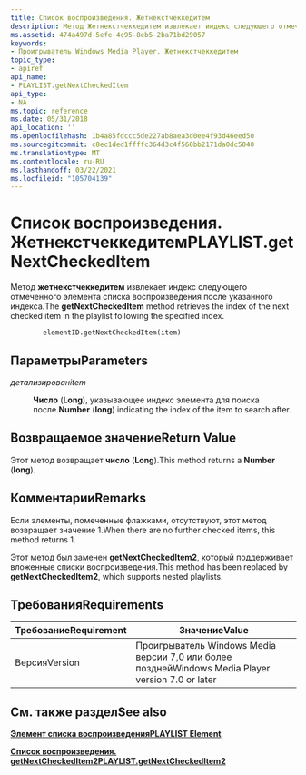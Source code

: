 ```yaml
---
title: Список воспроизведения. Жетнекстчеккедитем
description: Метод Жетнекстчеккедитем извлекает индекс следующего отмеченного элемента списка воспроизведения после указанного индекса.
ms.assetid: 474a497d-5efe-4c95-8eb5-2ba71bd29057
keywords:
- Проигрыватель Windows Media Player. Жетнекстчеккедитем
topic_type:
- apiref
api_name:
- PLAYLIST.getNextCheckedItem
api_type:
- NA
ms.topic: reference
ms.date: 05/31/2018
api_location: ''
ms.openlocfilehash: 1b4a85fdccc5de227ab8aea3d0ee4f93d46eed50
ms.sourcegitcommit: c8ec1ded1ffffc364d3c4f560bb2171da0dc5040
ms.translationtype: MT
ms.contentlocale: ru-RU
ms.lasthandoff: 03/22/2021
ms.locfileid: "105704139"
---
```

# <a name="playlistgetnextcheckeditem"></a><span data-ttu-id="3e673-104">Список воспроизведения. Жетнекстчеккедитем</span><span class="sxs-lookup"><span data-stu-id="3e673-104">PLAYLIST.getNextCheckedItem</span></span>

<span data-ttu-id="3e673-105">Метод **жетнекстчеккедитем** извлекает индекс следующего отмеченного элемента списка воспроизведения после указанного индекса.</span><span class="sxs-lookup"><span data-stu-id="3e673-105">The **getNextCheckedItem** method retrieves the index of the next checked item in the playlist following the specified index.</span></span>

``` syntax
        elementID.getNextCheckedItem(item)
```

## <a name="parameters"></a><span data-ttu-id="3e673-106">Параметры</span><span class="sxs-lookup"><span data-stu-id="3e673-106">Parameters</span></span>

<dl> <dt>

<span data-ttu-id="3e673-107"><span id="item"></span><span id="ITEM"></span>*детализирован*</span><span class="sxs-lookup"><span data-stu-id="3e673-107"><span id="item"></span><span id="ITEM"></span>*item*</span></span>
</dt> <dd>

<span data-ttu-id="3e673-108">**Число** (**Long**), указывающее индекс элемента для поиска после.</span><span class="sxs-lookup"><span data-stu-id="3e673-108">**Number** (**long**) indicating the index of the item to search after.</span></span>

</dd> </dl>

## <a name="return-value"></a><span data-ttu-id="3e673-109">Возвращаемое значение</span><span class="sxs-lookup"><span data-stu-id="3e673-109">Return Value</span></span>

<span data-ttu-id="3e673-110">Этот метод возвращает **число** (**Long**).</span><span class="sxs-lookup"><span data-stu-id="3e673-110">This method returns a **Number** (**long**).</span></span>

## <a name="remarks"></a><span data-ttu-id="3e673-111">Комментарии</span><span class="sxs-lookup"><span data-stu-id="3e673-111">Remarks</span></span>

<span data-ttu-id="3e673-112">Если элементы, помеченные флажками, отсутствуют, этот метод возвращает значение 1.</span><span class="sxs-lookup"><span data-stu-id="3e673-112">When there are no further checked items, this method returns  1.</span></span>

<span data-ttu-id="3e673-113">Этот метод был заменен **getNextCheckedItem2**, который поддерживает вложенные списки воспроизведения.</span><span class="sxs-lookup"><span data-stu-id="3e673-113">This method has been replaced by **getNextCheckedItem2**, which supports nested playlists.</span></span>

## <a name="requirements"></a><span data-ttu-id="3e673-114">Требования</span><span class="sxs-lookup"><span data-stu-id="3e673-114">Requirements</span></span>



| <span data-ttu-id="3e673-115">Требование</span><span class="sxs-lookup"><span data-stu-id="3e673-115">Requirement</span></span> | <span data-ttu-id="3e673-116">Значение</span><span class="sxs-lookup"><span data-stu-id="3e673-116">Value</span></span> |
|--------------------|------------------------------------------------------|
| <span data-ttu-id="3e673-117">Версия</span><span class="sxs-lookup"><span data-stu-id="3e673-117">Version</span></span><br/> | <span data-ttu-id="3e673-118">Проигрыватель Windows Media версии 7,0 или более поздней</span><span class="sxs-lookup"><span data-stu-id="3e673-118">Windows Media Player version 7.0 or later</span></span><br/> |



## <a name="see-also"></a><span data-ttu-id="3e673-119">См. также раздел</span><span class="sxs-lookup"><span data-stu-id="3e673-119">See also</span></span>

<dl> <dt>

[<span data-ttu-id="3e673-120">**Элемент списка воспроизведения**</span><span class="sxs-lookup"><span data-stu-id="3e673-120">**PLAYLIST Element**</span></span>](playlist-element.md)
</dt> <dt>

[<span data-ttu-id="3e673-121">**Список воспроизведения. getNextCheckedItem2**</span><span class="sxs-lookup"><span data-stu-id="3e673-121">**PLAYLIST.getNextCheckedItem2**</span></span>](playlist-getnextcheckeditem2.md)
</dt> </dl>

 

 






